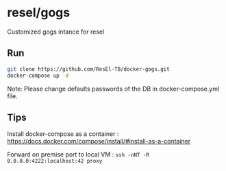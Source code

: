# resel/gogs
Customized gogs intance for resel

## Run
```bash
git clone https://github.com/ResEl-TB/docker-gogs.git
docker-compose up -d
```

Note: Please change defaults passwords of the DB in docker-compose.yml file.

## Tips
Install docker-compose as a container : https://docs.docker.com/compose/install/#install-as-a-container

Forward on premise port to local VM : `ssh -nNT -R 0.0.0.0:4222:localhost:42 proxy`

